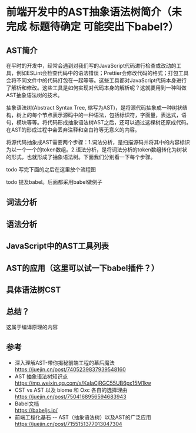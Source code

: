 # 前端开发中的AST抽象语法树简介（未完成 标题待确定 可能突出下babel?）

## AST简介
在平时的开发中，经常会遇到对我们写的JavaScript代码进行检查或改动的工具，例如ESLint会检查代码中的语法错误；Prettier会修改代码的格式；打包工具会将不同文件中的代码打包在一起等等。这些工具都对JavaScript代码本身进行了解析和修改。这些工具是如何实现对代码本身的解析呢？这就要用到一种叫做AST抽象语法树的技术。

抽象语法树(Abstract Syntax Tree, 缩写为AST)，是将源代码抽象成一种树状结构，树上的每个节点表示源码中的一种语法，包括标识符，字面量，表达式，语句，模块等等。将代码形成抽象语法树AST之后，还可以通过这棵树还原成代码。在AST的形成过程中会丢弃注释和空白符等无意义的内容。

将源代码抽象成AST需要两个步骤：1.词法分析，是扫描源码并将其中的内容标识为以一个一个的token数组。2.语法分析，是将词法分析的token数组转化为树状的形式，也就形成了抽象语法树。下面我们分别看一下每个步骤。

todo 写完下面的之后在这里放个流程图

todo 提及babel。后面都采用babel做例子

## 词法分析

## 语法分析

## JavaScript中的AST工具列表

## AST的应用（这里可以试一下babel插件？）

## 具体语法树CST

## 总结？

这属于编译原理的内容

## 参考
- 深入理解AST-带你揭秘前端工程的幕后魔法\
  https://juejin.cn/post/7405239837939548160
- AST 抽象语法树知识点\
  https://mp.weixin.qq.com/s/KaIaCjRGC55UB6px15M1kw
- CST vs AST 以及 biome 和 Oxc 各自的选择理由\
  https://juejin.cn/post/7504168956594683943
- Babel文档\
  https://babeljs.io/
- 前端工程化基石 -- AST（抽象语法树）以及AST的广泛应用\
  https://juejin.cn/post/7155151377013047304
